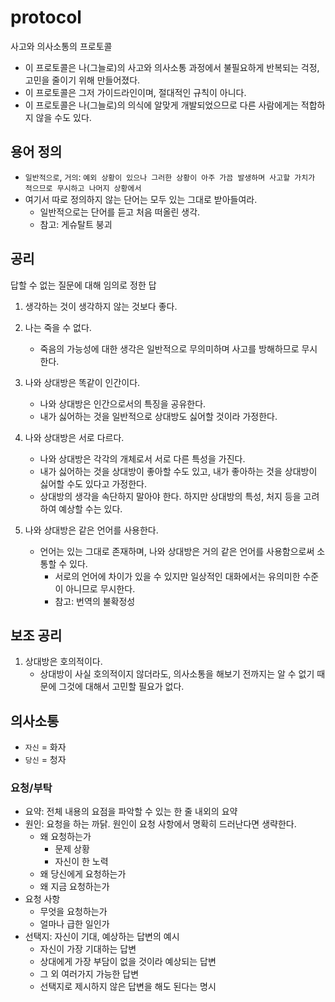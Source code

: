 # protocol
사고와 의사소통의 프로토콜
- 이 프로토콜은 나(그늘로)의 사고와 의사소통 과정에서 불필요하게 반복되는 걱정, 고민을 줄이기 위해 만들어졌다.
- 이 프로토콜은 그저 가이드라인이며, 절대적인 규칙이 아니다.
- 이 프로토콜은 나(그늘로)의 의식에 알맞게 개발되었으므로 다른 사람에게는 적합하지 않을 수도 있다.

## 용어 정의
- `일반적으로`, `거의`: `예외 상황이 있으나 그러한 상황이 아주 가끔 발생하며 사고할 가치가 적으므로 무시하고 나머지 상황에서`
- 여기서 따로 정의하지 않는 단어는 모두 있는 그대로 받아들여라.
    - 일반적으로는 단어를 듣고 처음 떠올린 생각.
    - 참고: 게슈탈트 붕괴

## 공리
답할 수 없는 질문에 대해 임의로 정한 답

1. 생각하는 것이 생각하지 않는 것보다 좋다.

1. 나는 죽을 수 없다.
    - 죽음의 가능성에 대한 생각은 일반적으로 무의미하며 사고를 방해하므로 무시한다.

1. 나와 상대방은 똑같이 인간이다.
    - 나와 상대방은 인간으로서의 특징을 공유한다.
    - 내가 싫어하는 것을 일반적으로 상대방도 싫어할 것이라 가정한다.

1. 나와 상대방은 서로 다르다.
    - 나와 상대방은 각각의 개체로서 서로 다른 특성을 가진다.
    - 내가 싫어하는 것을 상대방이 좋아할 수도 있고, 내가 좋아하는 것을 상대방이 싫어할 수도 있다고 가정한다.
    - 상대방의 생각을 속단하지 말아야 한다. 하지만 상대방의 특성, 처지 등을 고려하여 예상할 수는 있다.

1. 나와 상대방은 같은 언어를 사용한다.
    - 언어는 있는 그대로 존재하며, 나와 상대방은 거의 같은 언어를 사용함으로써 소통할 수 있다.
        - 서로의 언어에 차이가 있을 수 있지만 일상적인 대화에서는 유의미한 수준이 아니므로 무시한다.
        - 참고: 번역의 불확정성

## 보조 공리

1. 상대방은 호의적이다.
    - 상대방이 사실 호의적이지 않더라도, 의사소통을 해보기 전까지는 알 수 없기 때문에 그것에 대해서 고민할 필요가 없다.

## 의사소통
- `자신` = 화자
- `당신` = 청자
### 요청/부탁
- 요약: 전체 내용의 요점을 파악할 수 있는 한 줄 내외의 요약
- 원인: 요청을 하는 까닭. 원인이 요청 사항에서 명확히 드러난다면 생략한다.
  - 왜 요청하는가
    - 문제 상황
    - 자신이 한 노력
  - 왜 당신에게 요청하는가
  - 왜 지금 요청하는가
- 요청 사항
  - 무엇을 요청하는가
  - 얼마나 급한 일인가
- 선택지: 자신이 기대, 예상하는 답변의 예시
  - 자신이 가장 기대하는 답변
  - 상대에게 가장 부담이 없을 것이라 예상되는 답변
  - 그 외 여러가지 가능한 답변
  - 선택지로 제시하지 않은 답변을 해도 된다는 명시

